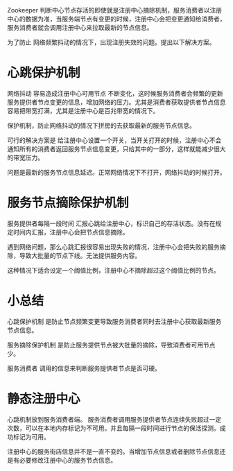 
Zookeeper 判断中心节点存活的即使就是注册中心摘除机制，服务消费者以注册中心的数据为准，当服务端节点有变更的时候，注册中心会把变更通知给消费者，服务消费者就会调用注册中心来拉取最新的节点信息。

为了防止 网络频繁抖动的情况下，出现注册失效的问题。提出以下解决方案。
# 心跳保护机制
网络抖动 容易造成注册中心可用节点 不断变化，这时候服务消费者会频繁的更新服务提供者节点变更的信息，增加网络的压力。尤其是消费者获取提供者节点信息容易把带宽打满，尤其是注册中心是百兆带宽的情况下。

保护机制，防止网络抖动的情况下拼房的去获取最新的服务节点信息。

可行的解决方案是 给注册中心设置一个开关，当开关打开的时候，注册中心不会通知所有的消费者返回服务节点信息变更，只给其中的一部分，这样就能减少很大的带宽压力。

问题是最新的服务节点信息延迟。正常网络情况下不打开，网络抖动的时候打开。

# 服务节点摘除保护机制
服务提供者每隔一段时间 汇报心跳给注册中心，标识自己的存活状态。没有在规定时间内汇报，注册中心会把节点信息摘除。

遇到网络问题，那么心跳汇报很容易出现失败的情况，注册中心会把失败的服务摘除，导致大批量的节点下线。无法提供服务内容。

这种情况下适合设定一个阈值比例，注册中心不摘除超过这个阈值比例的节点。


# 小总结
心跳保护机制 是防止节点频繁变更导致服务消费者同时去注册中心获取最新服务节点信息。

服务摘除保护机制 是防止服务提供节点被大批量的摘除，导致消费者可用节点少。

服务消费者 调用的信息来判断服务提供者节点是否可硬。

# 静态注册中心

心跳机制放到服务消费者端。
服务消费者调用服务提供者节点连续失败超过一定次数，可以在本地内存标记为不可用。并且每隔一段时间进行节点的保活探测。成功标记为可用。

注册中心的服务街店信息并不是一直不变的。当增加节点信息或者删除节点信息还是有必要修改注册中心的服务节点信息。
